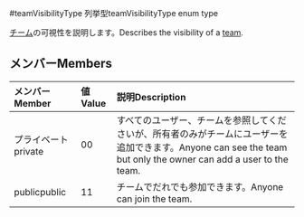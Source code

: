 #<a name="teamvisibilitytype-enum-type"></a><span data-ttu-id="eb064-101">teamVisibilityType 列挙型</span><span class="sxs-lookup"><span data-stu-id="eb064-101">teamVisibilityType enum type</span></span>



<span data-ttu-id="eb064-102">[チーム](../resources/team.md)の可視性を説明します。</span><span class="sxs-lookup"><span data-stu-id="eb064-102">Describes the visibility of a [team](../resources/team.md).</span></span> 

## <a name="members"></a><span data-ttu-id="eb064-103">メンバー</span><span class="sxs-lookup"><span data-stu-id="eb064-103">Members</span></span>

| <span data-ttu-id="eb064-104">メンバー</span><span class="sxs-lookup"><span data-stu-id="eb064-104">Member</span></span> | <span data-ttu-id="eb064-105">値</span><span class="sxs-lookup"><span data-stu-id="eb064-105">Value</span></span>| <span data-ttu-id="eb064-106">説明</span><span class="sxs-lookup"><span data-stu-id="eb064-106">Description</span></span> |
|:---------------|:--------|:----------|
|<span data-ttu-id="eb064-107">プライベート</span><span class="sxs-lookup"><span data-stu-id="eb064-107">private</span></span>|<span data-ttu-id="eb064-108">0</span><span class="sxs-lookup"><span data-stu-id="eb064-108">0</span></span>|<span data-ttu-id="eb064-109">すべてのユーザー、チームを参照してくださいが、所有者のみがチームにユーザーを追加できます。</span><span class="sxs-lookup"><span data-stu-id="eb064-109">Anyone can see the team but only the owner can add a user to the team.</span></span>|
|<span data-ttu-id="eb064-110">public</span><span class="sxs-lookup"><span data-stu-id="eb064-110">public</span></span>|<span data-ttu-id="eb064-111">1</span><span class="sxs-lookup"><span data-stu-id="eb064-111">1</span></span>|<span data-ttu-id="eb064-112">チームでだれでも参加できます。</span><span class="sxs-lookup"><span data-stu-id="eb064-112">Anyone can join the team.</span></span>|
